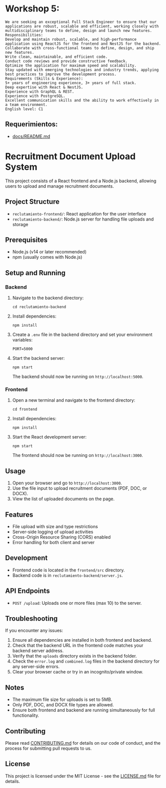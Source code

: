 # Workshop 5:

```
We are seeking an exceptional Full Stack Engineer to ensure that our applications are robust, scalable and efficient, working closely with multidisciplinary teams to define, design and launch new features.
Responsibilities:
Develop and maintain robust, scalable, and high-performance application using ReactJS for the frontend and NestJS for the backend.
Collaborate with cross-functional teams to define, design, and ship new features.
Write clean, maintainable, and efficient code.
Conduct code reviews and provide constructive feedback.
Optimize the application for maximum speed and scalability.
Stay updated with emerging technologies and industry trends, applying best practices to improve the development process.
Requirements (Skills & Experience):
5+ years of engineering experience, 3+ years of full stack.
Deep expertise with React & NestJS.
Experience with GraphQL & REST.
Experience with PostgreSQL.
Excellent communication skills and the ability to work effectively in a team environment.
English level: C1
```

## Requerimientos:
- [docs/README.md](./docs/README.md)

# Recruitment Document Upload System

This project consists of a React frontend and a Node.js backend, allowing users to upload and manage recruitment documents.

## Project Structure

- `reclutamiento-frontend/`: React application for the user interface
- `reclutamiento-backend/`: Node.js server for handling file uploads and storage

## Prerequisites

- Node.js (v14 or later recommended)
- npm (usually comes with Node.js)

## Setup and Running

### Backend

1. Navigate to the backend directory:
   ```
   cd reclutamiento-backend
   ```

2. Install dependencies:
   ```
   npm install
   ```

3. Create a `.env` file in the backend directory and set your environment variables:
   ```
   PORT=5000
   ```

4. Start the backend server:
   ```
   npm start
   ```

   The backend should now be running on `http://localhost:5000`.

### Frontend

1. Open a new terminal and navigate to the frontend directory:
   ```
   cd frontend
   ```

2. Install dependencies:
   ```
   npm install
   ```

3. Start the React development server:
   ```
   npm start
   ```

   The frontend should now be running on `http://localhost:3000`.

## Usage

1. Open your browser and go to `http://localhost:3000`.
2. Use the file input to upload recruitment documents (PDF, DOC, or DOCX).
3. View the list of uploaded documents on the page.

## Features

- File upload with size and type restrictions
- Server-side logging of upload activities
- Cross-Origin Resource Sharing (CORS) enabled
- Error handling for both client and server

## Development

- Frontend code is located in the `frontend/src` directory.
- Backend code is in `reclutamiento-backend/server.js`.

## API Endpoints

- `POST /upload`: Uploads one or more files (max 10) to the server.

## Troubleshooting

If you encounter any issues:

1. Ensure all dependencies are installed in both frontend and backend.
2. Check that the backend URL in the frontend code matches your backend server address.
3. Verify that the `uploads` directory exists in the backend folder.
4. Check the `error.log` and `combined.log` files in the backend directory for any server-side errors.
5. Clear your browser cache or try in an incognito/private window.

## Notes

- The maximum file size for uploads is set to 5MB.
- Only PDF, DOC, and DOCX file types are allowed.
- Ensure both frontend and backend are running simultaneously for full functionality.

## Contributing

Please read [CONTRIBUTING.md](CONTRIBUTING.md) for details on our code of conduct, and the process for submitting pull requests to us.

## License

This project is licensed under the MIT License - see the [LICENSE.md](LICENSE.md) file for details.
